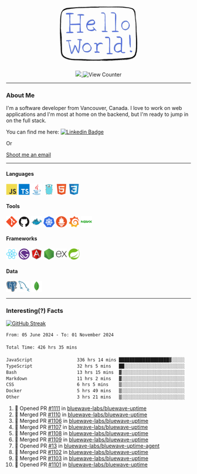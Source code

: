 <div align="center">
    <img src="./img/hello_world.webp" height="200px" width="">
    <div>
        <a href="https://www.linkedin.com/in/ajhollid">
            <img src="https://img.shields.io/badge/LinkedIn-blue"/>
        </a>
        <img src="https://komarev.com/ghpvc/?username=ajhollid&color=yellow" alt="View Counter">
    </div>
</div>

---

### About Me

I'm a software developer from Vancouver, Canada. I love to work on web applications and I'm most at home on the backend, but I'm ready to jump in on the full stack.

You can find me here: [![Linkedin Badge](https://img.shields.io/badge/-ajhollid-blue?style=flat&logo=Linkedin&logoColor=white)](https://www.linkedin.com/in/ajhollid)

Or

[Shoot me an email](mailto:ajhollid@gmail.com)

---

#### Languages

<div>
    <img src="./img/devicons/javascript-original.svg" width=30 height=30 alt="JavaScript">
    <img src="/img/devicons/typescript-original.svg" width=30 height=30 alt="TypeScript">
    <img src="./img/devicons/java-original.svg" width=30 height=30 alt="Java">
    <img src="./img/devicons/go-original.svg" width=30 height=30 alt="Golang">
    <img src="./img/devicons/html5-original.svg" width=30 height=30 alt="HTML 5">
    <img src="./img/devicons/css3-original.svg" width=30 height=30 alt="CSS 3">
</div>

#### Tools

<div>
    <img src="./img/devicons/git-original.svg" width=30 height=30 alt="Git">
    <img src="./img/devicons/github-original.svg" width=30 height=30 alt="Github">
    <img src="./img/devicons/docker-original.svg" width=30 
    height=30 alt="Docker">
    <img src="./img/devicons/kubernetes-original.svg" width=30 height=30 alt="K8">
    <img src="./img/devicons/prometheus-original.svg" width=30 height=30 alt="Prometheus">
    <img src="./img/devicons/grafana-original.svg" width=30 height=30 alt="Grafana">
    <img src="./img/devicons/nginx-original.svg" width=30 height=30 alt="Nginx">
</div>

#### Frameworks

<div>
    <img src="./img/devicons/react-original.svg" width=30 height=30 alt="React">
    <img src="./img/devicons/gatsby-original.svg" width=30 height=30 alt="Gatsby">
    <img src="./img/devicons/angularjs-original.svg" width=30 height=30 alt="AngularJS">
    <img src="./img/devicons/nodejs-original.svg" width=30 height=30 alt="NodeJS">
    <img src="./img/devicons/express-original.svg" width=30 height=30 alt="Express">
    <img src="./img/devicons/spring-original.svg" width=30 height=30 alt="Spring">
</div>

#### Data

<div>
    <img src="./img/devicons/postgresql-original.svg" width=30 height=30 alt="Postgresql">
    <img src="./img/devicons/mysql-original.svg" width=30 height=30 alt="Mysql">
    <img src="./img/devicons/mongodb-original.svg" width=30 height=30 alt="MongoDB">
</div>

---

### Interesting(?) Facts

[![GitHub Streak](http://github-readme-streak-stats.herokuapp.com?user=ajhollid)](https://git.io/streak-stats)

 <!--START_SECTION:waka-->

```txt
From: 05 June 2024 - To: 01 November 2024

Total Time: 426 hrs 35 mins

JavaScript                 336 hrs 14 mins ███████████████████▓░░░░░   78.20 %
TypeScript                 32 hrs 5 mins   ██░░░░░░░░░░░░░░░░░░░░░░░   07.46 %
Bash                       13 hrs 15 mins  ▓░░░░░░░░░░░░░░░░░░░░░░░░   03.08 %
Markdown                   11 hrs 2 mins   ▓░░░░░░░░░░░░░░░░░░░░░░░░   02.57 %
CSS                        6 hrs 5 mins    ▒░░░░░░░░░░░░░░░░░░░░░░░░   01.42 %
Docker                     5 hrs 49 mins   ▒░░░░░░░░░░░░░░░░░░░░░░░░   01.36 %
Other                      3 hrs 21 mins   ▒░░░░░░░░░░░░░░░░░░░░░░░░   00.78 %
```

<!--END_SECTION:waka-->


<!--START_SECTION:activity-->
1. 💪 Opened PR [#1111](https://github.com/bluewave-labs/bluewave-uptime/pull/1111) in [bluewave-labs/bluewave-uptime](https://github.com/bluewave-labs/bluewave-uptime)
2. 🎉 Merged PR [#1110](https://github.com/bluewave-labs/bluewave-uptime/pull/1110) in [bluewave-labs/bluewave-uptime](https://github.com/bluewave-labs/bluewave-uptime)
3. 🎉 Merged PR [#1106](https://github.com/bluewave-labs/bluewave-uptime/pull/1106) in [bluewave-labs/bluewave-uptime](https://github.com/bluewave-labs/bluewave-uptime)
4. 🎉 Merged PR [#1107](https://github.com/bluewave-labs/bluewave-uptime/pull/1107) in [bluewave-labs/bluewave-uptime](https://github.com/bluewave-labs/bluewave-uptime)
5. 🎉 Merged PR [#1108](https://github.com/bluewave-labs/bluewave-uptime/pull/1108) in [bluewave-labs/bluewave-uptime](https://github.com/bluewave-labs/bluewave-uptime)
6. 🎉 Merged PR [#1109](https://github.com/bluewave-labs/bluewave-uptime/pull/1109) in [bluewave-labs/bluewave-uptime](https://github.com/bluewave-labs/bluewave-uptime)
7. 💪 Opened PR [#13](https://github.com/bluewave-labs/bluewave-uptime-agent/pull/13) in [bluewave-labs/bluewave-uptime-agent](https://github.com/bluewave-labs/bluewave-uptime-agent)
8. 🎉 Merged PR [#1102](https://github.com/bluewave-labs/bluewave-uptime/pull/1102) in [bluewave-labs/bluewave-uptime](https://github.com/bluewave-labs/bluewave-uptime)
9. 🎉 Merged PR [#1103](https://github.com/bluewave-labs/bluewave-uptime/pull/1103) in [bluewave-labs/bluewave-uptime](https://github.com/bluewave-labs/bluewave-uptime)
10. 💪 Opened PR [#1101](https://github.com/bluewave-labs/bluewave-uptime/pull/1101) in [bluewave-labs/bluewave-uptime](https://github.com/bluewave-labs/bluewave-uptime)
<!--END_SECTION:activity-->
